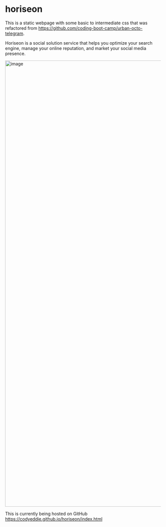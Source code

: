 # horiseon

This is a static webpage with some basic to intermediate css that was refactored from https://github.com/coding-boot-camp/urban-octo-telegram. 

Horiseon is a social solution service that helps you optimize your search engine, manage your online reputation, and market your social media presence.


<img width="1440" alt="image" src="https://user-images.githubusercontent.com/99103165/157370873-9afda43c-355b-4f1b-864e-89534381c6c2.png">

This is currently being hosted on GitHub
https://codyeddie.github.io/horiseon/index.html
